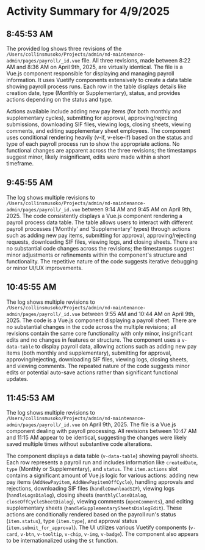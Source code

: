 # Activity Summary for 4/9/2025

## 8:45:53 AM
The provided log shows three revisions of the `/Users/collinsmusoko/Projects/admin/nd-maintenance-admin/pages/payroll/_id.vue` file.  All three revisions, made between 8:22 AM and 8:36 AM on April 9th, 2025, are virtually identical.  The file is a Vue.js component responsible for displaying and managing payroll information.  It uses Vuetify components extensively to create a data table showing payroll process runs.  Each row in the table displays details like creation date, type (Monthly or Supplementary), status, and provides actions depending on the status and type.

Actions available include adding new pay items (for both monthly and supplementary cycles),  submitting for approval, approving/rejecting submissions, downloading SIF files, viewing logs, closing sheets, viewing comments, and editing supplementary sheet employees.  The component uses conditional rendering heavily (v-if, v-else-if) based on the status and type of each payroll process run to show the appropriate actions.  No functional changes are apparent across the three revisions; the timestamps suggest minor, likely insignificant, edits were made within a short timeframe.


## 9:45:55 AM
The log shows multiple revisions to `/Users/collinsmusoko/Projects/admin/nd-maintenance-admin/pages/payroll/_id.vue` between 9:14 AM and 9:45 AM on April 9th, 2025.  The code consistently displays a Vue.js component rendering a payroll process data table.  The table allows users to interact with different payroll processes ('Monthly' and 'Supplementary' types) through actions such as adding new pay items, submitting for approval, approving/rejecting requests, downloading SIF files, viewing logs, and closing sheets.  There are no substantial code changes across the revisions; the timestamps suggest minor adjustments or refinements within the component's structure and functionality.  The repetitive nature of the code suggests iterative debugging or minor UI/UX improvements.


## 10:45:55 AM
The log shows multiple revisions to `/Users/collinsmusoko/Projects/admin/nd-maintenance-admin/pages/payroll/_id.vue` between 9:55 AM and 10:44 AM on April 9th, 2025.  The code is a Vue.js component displaying a payroll sheet.  There are no substantial changes in the code across the multiple revisions; all revisions contain the same core functionality with only minor, insignificant edits and no changes in features or structure. The component uses a `v-data-table` to display payroll data, allowing actions such as adding new pay items (both monthly and supplementary), submitting for approval, approving/rejecting, downloading SIF files, viewing logs, closing sheets, and viewing comments.  The repeated nature of the code suggests minor edits or potential auto-save actions rather than significant functional updates.


## 11:45:53 AM
The log shows multiple revisions to `/Users/collinsmusoko/Projects/admin/nd-maintenance-admin/pages/payroll/_id.vue` on April 9th, 2025.  The file is a Vue.js component dealing with payroll processing.  All revisions between 10:47 AM and 11:15 AM appear to be identical, suggesting the changes were likely saved multiple times without substantive code alterations.

The component displays a data table (`v-data-table`) showing payroll sheets.  Each row represents a payroll run and includes information like `createdDate`, `type` (Monthly or Supplementary), and `status`.  The `item.actions` slot contains a significant amount of Vue.js logic for various actions: adding new pay items (`AddNewPayitem`, `AddNewPayitemOffCycle`), handling approvals and rejections, downloading SIF files (`handleDownloadSIF`), viewing logs (`handleLogsDialog`), closing sheets (`monthlyCloseDialog`, `closeOffCycleSheetDialog`), viewing comments (`openComments`), and editing supplementary sheets (`handleSupplementarySheetsDialogEdit`).  These actions are conditionally rendered based on the payroll run's status (`item.status`), type (`item.type`), and approval status (`item.submit_for_approval`).  The UI utilizes various Vuetify components (`v-card`, `v-btn`, `v-tooltip`, `v-chip`, `v-img`, `v-badge`).  The component also appears to be internationalized using the `$t` function.

